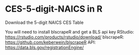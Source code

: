 # CES-5-digit-NAICS in R
Download the 5-digit NAICS CES Table

You will need to install blscrapeR and get a BLS api key
RStudio: https://rstudio.com/products/rstudio/download/
blscrapeR: https://github.com/keberwein/blscrapeR
API: https://data.bls.gov/registrationEngine/
